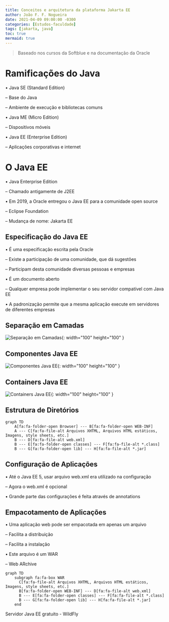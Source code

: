 ```yaml
---
title: Conceitos e arquitetura da plataforma Jakarta EE
author: João F. F. Nogueira
date: 2021-04-09 09:00:00 -0300
categories: [Estudos-faculdade]
tags: [jakarta, java]
toc: true
mermaid: true
---
```


> Baseado nos cursos da Softblue e na documentação da Oracle

# Ramificações do Java

• Java SE (Standard Edition)

– Base do Java

– Ambiente de execução e bibliotecas comuns

• Java ME (Micro Edition)

– Dispositivos móveis

• Java EE (Enterprise Edition)

– Aplicações corporativas e internet

# O Java EE

• Java Enterprise Edition

– Chamado antigamente de J2EE

• Em 2019, a Oracle entregou o Java EE para a comunidade open source

– Eclipse Foundation

– Mudança de nome: Jakarta EE

## Especificação do Java EE

• É uma especificação escrita pela Oracle

– Existe a participação de uma comunidade, que dá sugestões

– Participam desta comunidade diversas pessoas e empresas

• É um documento aberto

– Qualquer empresa pode implementar o seu servidor compatível com Java EE

• A padronização permite que a mesma aplicação execute em servidores de diferentes empresas

## Separação em Camadas

![Separação em Camadas](/posts/2021-04-09-1.png){: width="100" height="100" }

## Componentes Java EE

![Componentes Java EE](/posts/2021-04-09-2.png){: width="100" height="100" }

## Containers Java EE

![Containers Java EE](/posts/2021-04-09-3.png){: width="100" height="100" }

## Estrutura de Diretórios

```mermaid
graph TD
    A[fa:fa-folder-open Browser] --- B[fa:fa-folder-open WEB-INF]
    A --- C[fa:fa-file-alt Arquivos XHTML, Arquivos HTML estáticos, Imagens, style sheets, etc.]
    B --- D[fa:fa-file-alt web.xml]
    B --- E[fa:fa-folder-open classes] --- F[fa:fa-file-alt *.class]
    B --- G[fa:fa-folder-open lib] --- H[fa:fa-file-alt *.jar]
```

## Configuração de Aplicações

• Até o Java EE 5, usar arquivo web.xml era utilizado na configuração

– Agora o web.xml é opcional

• Grande parte das configurações é feita através de annotations

## Empacotamento de Aplicações

• Uma aplicação web pode ser empacotada em apenas um arquivo

– Facilita a distribuição

– Facilita a instalação

• Este arquivo é um WAR

– Web ARchive

```mermaid
graph TD
    subgraph fa:fa-box WAR
      C[fa:fa-file-alt Arquivos XHTML, Arquivos HTML estáticos, Imagens, style sheets, etc.]
      B[fa:fa-folder-open WEB-INF] --- D[fa:fa-file-alt web.xml]
      B --- E[fa:fa-folder-open classes] --- F[fa:fa-file-alt *.class]
      B --- G[fa:fa-folder-open lib] --- H[fa:fa-file-alt *.jar]
    end
```

Servidor Java EE gratuito - WildFly
